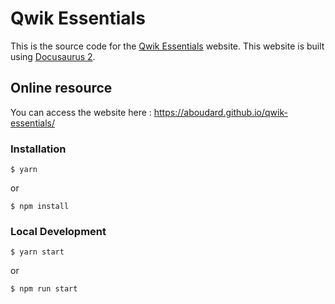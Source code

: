 # Qwik Essentials

This is the source code for the [Qwik Essentials](https://qwik.dev/essentials/) website.
This website is built using [Docusaurus 2](https://docusaurus.io/).

## Online resource

You can access the website here : https://aboudard.github.io/qwik-essentials/

### Installation

```
$ yarn
```
or
```
$ npm install
```

### Local Development

```
$ yarn start
```
or
```
$ npm run start
```


